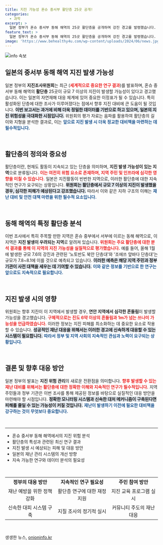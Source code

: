 ```yaml
---
title: 지진 가능성 혼슈 중서부 활단층 25곳 공개!
categories:
  - 과학
excerpt: >
  일본 정부가 혼슈 중서부 동해 해역의 25곳 활단층을 공개하며 강진 경고를 발령했습니다. 규모 7 이상의 지진 가능성과 함께 큰 쓰나미 위험도 경고받는 상황! 대비가 필요합니다!
feature_text: >
  일본 정부가 혼슈 중서부 동해 해역의 25곳 활단층을 공개하며 강진 경고를 발령했습니다. 규모 7 이상의 지진 가능성과 함께 큰 쓰나미 위험도 경고받는 상황! 대비가 필요합니다!
image: 'https://www.behealthy4u.com/wp-content/uploads/2024/06/news.jpg'
---
```


<p><img src="https://www.behealthy4u.com/wp-content/uploads/2024/06/news.jpg" alt="info 속보" /></p>

<h2 data-ke-size="size26">일본의 중서부 동해 해역 지진 발생 가능성</h2>

<p data-ke-size="size16">일본 정부의 <b>지진조사위원회</b>는 최근 (<b><span style="color: #ee2323;">세계적으로 중요한 연구 결과</span></b>)를 발표하며, 혼슈 중서부 동해 해역의 <b>활단층</b> 25곳이 규모 7 이상의 지진이 발생할 가능성이 있다고 경고했습니다. 이는 일본의 자연재해 대응 체계에 있어 중요한 이정표가 될 수 있습니다. 특히 활성화된 단층에 대한 조사가 이루어졌다는 점에서 향후 지진 대비에 큰 도움이 될 것입니다. <b><span style="background-color: #21538527;">이번 보고서는 과거에 비해 더욱 정밀한 데이터를 기반으로 하고 있으며, 일본의 지진 위험성을 극대화한 시점입니다.</span></b> 위원회의 평가 자료는 음파를 활용하여 활단층의 길이와 지형을 분석한 결과로, 이는 <b><span style="color: #1a5490;">앞으로 지진 발생 시 더욱 정교한 대비책을 마련하는 데 필수적입니다.</span></b></p>

<p data-ke-size="size16">&nbsp;</p>

<h2 data-ke-size="size26">활단층의 정의와 중요성</h2>

<p data-ke-size="size16">활단층이란, 현재도 활동이 지속되고 있는 단층을 의미하며, <b>지진 발생 가능성이 있는 지역</b>으로 분류됩니다. <b><span style="color: #ee2323;">이는 여전히 위험 요소로 존재하며, 지역 주민 및 인프라에 심각한 영향을 미칠 수 있습니다.</span></b> 일본은 지진활동이 빈번한 지역으로, 이러한 활단층에 대한 지속적인 연구가 요구되는 상황입니다. <b><span style="background-color: #21538527;">위원회는 활단층에서 규모 7 이상의 지진이 발생했을 경우, 심각한 피해가 예상된다고 강조했습니다.</span></b> 따라서 이와 같은 지하 구조의 이해는 <b><span style="color: #1a5490;">재난 대비 및 안전 대책 마련을 위한 필수적 요소입니다.</span></b></p>

<p data-ke-size="size16">&nbsp;</p>

<h2 data-ke-size="size26">동해 해역의 특정 활단층 분석</h2>

<p data-ke-size="size16">이번 조사에서 특히 주목할 만한 지역은 혼슈 중부에서 서부에 이르는 동해 해역으로, 이 지역은 <b>지진 발생이 우려되는 지역</b>로 알려져 있습니다. <b><span style="color: #ee2323;">위원회는 주요 활단층에 대한 분석 결과를 통해 이 지역의 지진 가능성을 실질적으로 평가했습니다.</span></b> 예를 들어, 올해 1월에 발생한 규모 7.6의 강진과 관련된 '노토반도 북안 단층대'와 '조에쓰 앞바다 단층대'는 규모가 7.8~8.1에 이를 것으로 예측되고 있습니다. <b><span style="background-color: #21538527;">이러한 예측은 해당 지역 주민과 정부 기관이 사전 대책을 세우는 데 기여할 수 있습니다.</span></b> <b><span style="color: #1a5490;">이와 같은 정보를 기반으로 한 연구는 앞으로도 지속적으로 필요합니다.</span></b></p>

<p data-ke-size="size16">&nbsp;</p>

<h2 data-ke-size="size26">지진 발생 시의 영향</h2>

<p data-ke-size="size16">위원회는 향후 지진이 이 지역에서 발생할 경우, <b>연안 지역에서 심각한 흔들림</b>이 발생할 가능성을 경고했습니다. <b><span style="color: #ee2323;">구체적으로는 진도 6약 이상의 흔들림과 1m가 넘는 쓰나미 가능성을 언급하였습니다.</span></b> 이러한 정보는 지진 피해를 최소화하는 데 중요한 요소로 작용할 수 있습니다. <b><span style="background-color: #21538527;">성공적인 재난 대응을 위해서는 이러한 경고에 신속하게 대응할 수 있는 시스템이 필요합니다.</span></b> <b><span style="color: #1a5490;">따라서 정부 및 지역 사회의 지속적인 관심과 노력이 요구되는 상황입니다.</span></b></p>

<p data-ke-size="size16">&nbsp;</p>

<h2 data-ke-size="size26">결론 및 향후 대응 방안</h2>

<p data-ke-size="size16">일본 정부의 발표는 <b>지진 위험 관리</b>의 새로운 전환점을 의미합니다. <b><span style="color: #ee2323;">향후 발생할 수 있는 재난 대비를 위해서는 활단층에 대한 정확한 이해와 지속적인 연구가 필수적입니다.</span></b> 지역 주민들과 정부 기관은 이번 조사를 통해 제공된 정보를 바탕으로 실질적인 대응 방안을 마련해야 할 시점입니다. <b><span style="background-color: #21538527;">정확한 모니터링 시스템과 신속한 대처 메커니즘이 구축된다면 피해를 줄일 수 있는 가능성이 커질 것입니다.</span></b> <b><span style="color: #1a5490;">재난이 발생하기 이전에 필요한 대비책을 강구하는 것이 무엇보다 중요합니다.</span></b></p>

<p data-ke-size="size16">&nbsp;</p>

<hr />

<ul>
  <li>혼슈 중서부 동해 해역에서의 지진 위험 분석</li>
  <li>활단층의 특성과 관련된 최신 연구 결과</li>
  <li>지진 발생 시 예상되는 피해 및 대응 방안</li>
  <li>일본의 재난 관리 시스템의 개선 방향</li>
  <li>지속 가능한 연구와 데이터 분석의 필요성</li>
</ul>

<p data-ke-size="size16">&nbsp;</p>

<table style="border-collapse: collapse; width: 100%;">
  <tbody>
    <tr>
      <td style="text-align: center; height: 17px;"><b>정부의 대응 방안</b></td>
      <td style="text-align: center; height: 17px;"><b>지속적인 연구 필요성</b></td>
      <td style="text-align: center; height: 17px;"><b>주민 참여 방안</b></td>
    </tr>
    <tr>
      <td style="text-align: center; height: 17px;">재난 예방을 위한 정책 강화</td>
      <td style="text-align: center; height: 17px;">활단층 연구에 대한 재정 지원</td>
      <td style="text-align: center; height: 17px;">지진 교육 프로그램 실시</td>
    </tr>
    <tr>
      <td style="text-align: center; height: 17px;">신속한 대피 시스템 구축</td>
      <td style="text-align: center; height: 17px;">지질 조사의 정기적 실시</td>
      <td style="text-align: center; height: 17px;">커뮤니티 주도의 재난 대응</td>
    </tr>
  </tbody>
</table>

<p data-ke-size="size16">&nbsp;</p>
생생한 뉴스, <a href="https://onioninfo.kr" rel="dofollow">onioninfo.kr</a>


